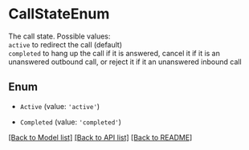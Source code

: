 # CallStateEnum

The call state. Possible values:<br>`active` to redirect the call (default)<br>`completed` to hang up the call if it is answered, cancel it if it is an unanswered outbound call, or reject it if it an unanswered inbound call

## Enum

* `Active` (value: `'active'`)

* `Completed` (value: `'completed'`)

[[Back to Model list]](../README.md#documentation-for-models) [[Back to API list]](../README.md#documentation-for-api-endpoints) [[Back to README]](../README.md)
